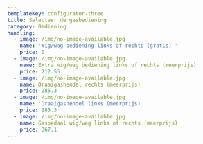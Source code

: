 ```yaml
---
templateKey: configurator-three
title: Selecteer de gasbediening
category: Bediening
handling:
  - image: /img/no-image-available.jpg
    name: 'Wig/wag bediening links of rechts (gratis) '
    price: 0
  - image: /img/no-image-available.jpg
    name: Extra wig/wag bediening links of rechts (meerprijs)
    price: 212.55
  - image: /img/no-image-available.jpg
    name: Draaigashendel rechts (meerprijs)
    price: 285.3
  - image: /img/no-image-available.jpg
    name: 'Draaigashendel links (meerprijs) '
    price: 285.3
  - image: /img/no-image-available.jpg
    name: Gaspedaal wig/wag links of rechts (meerprijs)
    price: 367.1
---
```


